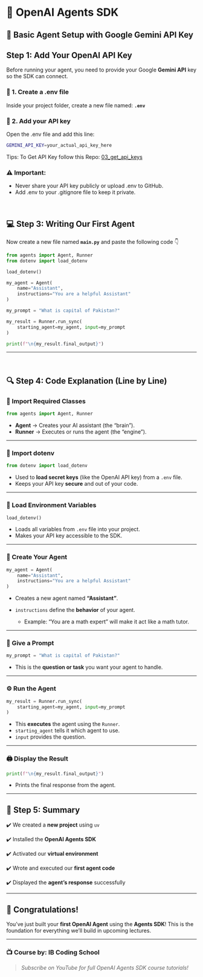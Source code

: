 
# 🧠 OpenAI Agents SDK

## 🎯  Basic Agent Setup with Google Gemini API Key



## Step 1: Add Your OpenAI API Key

Before running your agent, you need to provide your Google **Gemini API** key so the SDK can connect.

### 🧾 1. Create a .env file

Inside your project folder, create a new file named: **`.env`**

### 🔐 2. Add your API key

Open the .env file and add this line:
```bash
GEMINI_API_KEY=your_actual_api_key_here
```
Tips:
To Get API Key follow this Repo:
[03_get_api_keys](../03_get_api_keys)

### ⚠️ Important:

- Never share your API key publicly or upload .env to GitHub.
- Add .env to your .gitignore file to keep it private.


<br>

## 💻 Step 3: Writing Our First Agent

Now create a new file named **`main.py`** and paste the following code 👇

```python
from agents import Agent, Runner
from dotenv import load_dotenv

load_dotenv()

my_agent = Agent(
    name="Assistant",
    instructions="You are a helpful Assistant"
)

my_prompt = "What is capital of Pakistan?"

my_result = Runner.run_sync(
    starting_agent=my_agent, input=my_prompt
)

print(f"\n{my_result.final_output}")
```

---

<br>

## 🔍 Step 4: Code Explanation (Line by Line)

### 🧩 Import Required Classes

```python
from agents import Agent, Runner
```

* **Agent** → Creates your AI assistant (the “brain”).
* **Runner** → Executes or runs the agent (the “engine”).

---

### 🔐 Import dotenv

```python
from dotenv import load_dotenv
```

* Used to **load secret keys** (like the OpenAI API key) from a `.env` file.
* Keeps your API key **secure** and out of your code.

---

### 📜 Load Environment Variables

```python
load_dotenv()
```

* Loads all variables from `.env` file into your project.
* Makes your API key accessible to the SDK.

---

### 🧠 Create Your Agent

```python
my_agent = Agent(
    name="Assistant",
    instructions="You are a helpful Assistant"
)
```

* Creates a new agent named **“Assistant”**.
* `instructions` define the **behavior** of your agent.

  * Example: “You are a math expert” will make it act like a math tutor.

---

### 💬 Give a Prompt

```python
my_prompt = "What is capital of Pakistan?"
```

* This is the **question or task** you want your agent to handle.

---

### ⚙️ Run the Agent

```python
my_result = Runner.run_sync(
    starting_agent=my_agent, input=my_prompt
)
```

* This **executes** the agent using the `Runner`.
* `starting_agent` tells it which agent to use.
* `input` provides the question.

---

### 🖨️ Display the Result

```python
print(f"\n{my_result.final_output}")
```

* Prints the final response from the agent.



---

## 🧾 Step 5: Summary

✔️ We created a **new project** using `uv`

✔️ Installed the **OpenAI Agents SDK**

✔️ Activated our **virtual environment**

✔️ Wrote and executed our **first agent code**

✔️ Displayed the **agent’s response** successfully

---

## 🎉 Congratulations!

You’ve just built your **first OpenAI Agent** using the **Agents SDK**!
This is the foundation for everything we’ll build in upcoming lectures.

---



### 📺 Course by: **IB Coding School**

> *Subscribe on YouTube for full OpenAI Agents SDK course tutorials!*

```

